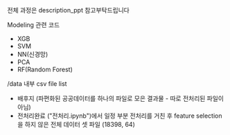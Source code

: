 전체 과정은 description_ppt 참고부탁드립니다

Modeling 관련 코드

- XGB
- SVM
- NN(신경망)
- PCA
- RF(Random Forest)


/data 내부 csv file list

- 배후지 (파편화된 공공데이터를 하나의 파일로 모은 결과물 - 따로 전처리된 파일이 아님)
- 전처리완료 ("전처리.ipynb")에서 일정 부분 전처리를 거친 후 feature selection을 하지 않은 전체 데이터 셋 파일 (18398, 64)
